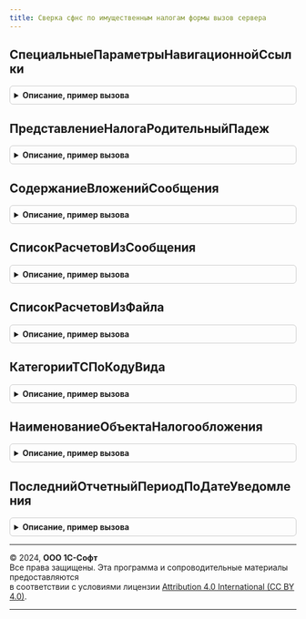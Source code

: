 ```yaml
---
title: Сверка сфнс по имущественным налогам формы вызов сервера
---
```



## СпециальныеПараметрыНавигационнойСсылки
<details style="margin: 1em 0; padding: 0.5em; border: 1px solid #ccc; border-radius: 6px;">

<summary style="font-weight: bold; cursor: pointer;">Описание, пример вызова</summary>

```bsl

// Формирует и заполняет специальные параметры переданной навигационной ссылки.
//
// Параметры:
//  НавигационнаяСсылка - Строка -
//  ОбщиеПараметры - Структура - ПараметрыНавигационныхСсылок.ОбщиеПараметры
// См. СверкаСФНСПоИмущественнымНалогамФормы.НовыеПараметрыНавигационныхСсылок.
//
// Возвращаемое значение:
//  Структура -- в структуре всегда есть свойство:
// 		* Выполнено - Булево - признак "выполнения" ссылки,
// 								т.е. наличие записанного объекта по ссылке.
Функция СпециальныеПараметрыНавигационнойСсылки(НавигационнаяСсылка, ОбщиеПараметры) Экспорт
```

Пример вызова
```bsl
Результат = СверкаСФНСПоИмущественнымНалогамФормыВызовСервера.СпециальныеПараметрыНавигационнойСсылки(НавигационнаяСсылка, ОбщиеПараметры) 
```
</details>

## ПредставлениеНалогаРодительныйПадеж
<details style="margin: 1em 0; padding: 0.5em; border: 1px solid #ccc; border-radius: 6px;">

<summary style="font-weight: bold; cursor: pointer;">Описание, пример вызова</summary>

```bsl

// Представление налога родительный падеж.
// Определяет краткое представление налога в родительном падеже.
// Параметры:
//  Налог - ПеречислениеСсылка.ВидыИмущественныхНалогов - Налог
//
// Возвращаемое значение:
//  Строка - Представление налога родительный падеж
Функция ПредставлениеНалогаРодительныйПадеж(Налог) Экспорт
```

Пример вызова
```bsl
Результат = СверкаСФНСПоИмущественнымНалогамФормыВызовСервера.ПредставлениеНалогаРодительныйПадеж(Налог) 
```
</details>

## СодержаниеВложенийСообщения
<details style="margin: 1em 0; padding: 0.5em; border: 1px solid #ccc; border-radius: 6px;">

<summary style="font-weight: bold; cursor: pointer;">Описание, пример вызова</summary>

```bsl

// Возвращает текстовое содержимое файлов с расчетом имущественных налогов, приложенных к сообщению.
// Используется для передачи в метод визуализации расчетов в читаемом виде.
//
// Параметры:
//  Сообщение - СправочникСсылка.ДокументыРеализацииПолномочийНалоговыхОрганов - входящее сообщение ФНС, к которому
//              приложен(-ы) файл(-ы) с расчетом налога(-ов).
//
// Возвращаемое значение:
//  Массив из Строка - массив текстовых представлений содержимого xml-файлов
//
Функция СодержаниеВложенийСообщения(Сообщение) Экспорт
```

Пример вызова
```bsl
Результат = СверкаСФНСПоИмущественнымНалогамФормыВызовСервера.СодержаниеВложенийСообщения(Сообщение) 
```
</details>

## СписокРасчетовИзСообщения
<details style="margin: 1em 0; padding: 0.5em; border: 1px solid #ccc; border-radius: 6px;">

<summary style="font-weight: bold; cursor: pointer;">Описание, пример вызова</summary>

```bsl

// Список расчетов из сообщения.
//
// Параметры:
//  Сообщение - СправочникСсылка.ДокументыРеализацииПолномочийНалоговыхОрганов - входящее сообщение ФНС, к которому
// 																				 приложены файлы с расчетом налогов.
//
// Возвращаемое значение:
//  СписокЗначений из Структура - Список расчетов из сообщения.
Функция СписокРасчетовИзСообщения(Сообщение) Экспорт
```

Пример вызова
```bsl
Результат = СверкаСФНСПоИмущественнымНалогамФормыВызовСервера.СписокРасчетовИзСообщения(Сообщение) 
```
</details>

## СписокРасчетовИзФайла
<details style="margin: 1em 0; padding: 0.5em; border: 1px solid #ccc; border-radius: 6px;">

<summary style="font-weight: bold; cursor: pointer;">Описание, пример вызова</summary>

```bsl

// Из файла с исчисленными суммами имущественных налогов выбирает содержащиеся в нем расчеты налога.
// Под отдельным расчетом налога понимается набор сведений по объектам одной организации, облагаемым
// конкретным налогом за конкретный налоговый период, составленный одним налоговым органом - отправителем этого расчета.
// Иными словами, это порция сведений, которые требуют отдельной сверки.
//
// Параметры:
//  Файл - Структура - описание файла с расчетом(-ми) налога - содержит:
// 			* Адрес - Строка - адрес файла во временном хранилище или
// 			* Данные - ДвоичныеДанные, ХранилищеЗначения - даные файла
// 			* ИмяФайла - Строка - имя загружаемого файла
//  Отбор - Структура - Отбор - содержит:
//  	* Организация 		- СправочникСсылка.Организации
//  	* Налог				- ПеречислениеСсылка.ВидыИмущественныхНалогов
//  	* НалоговыйПериод	- Дата
//
// Возвращаемое значение:
//  СписокЗначений из Структура - список выбора расчета - содержит:
// 			* Значение - Структура - параметры формы сверки конкретного расчета налога
// 			* Представление - Строка - представление расчета для показа выбора пользователю.
Функция СписокРасчетовИзФайла(Файл, Отбор = Неопределено) Экспорт
```

Пример вызова
```bsl
Результат = СверкаСФНСПоИмущественнымНалогамФормыВызовСервера.СписокРасчетовИзФайла(Файл, Отбор);
```
</details>

## КатегорииТСПоКодуВида
<details style="margin: 1em 0; padding: 0.5em; border: 1px solid #ccc; border-radius: 6px;">

<summary style="font-weight: bold; cursor: pointer;">Описание, пример вызова</summary>

```bsl

// Функция-посредник для получения на клиенте соответствия категорий ТС классификатору видов ТС,
// используемому в регистрации ТС.
//
// Возвращаемое значение:
//  Соответствие из КлючИЗначение:
// * Ключ - Строка - Код вида ТС.
// * Значение - Строка - Номер категории ТС.
Функция КатегорииТСПоКодуВида() Экспорт
```

Пример вызова
```bsl
Результат = СверкаСФНСПоИмущественнымНалогамФормыВызовСервера.КатегорииТСПоКодуВида() 
```
</details>

## НаименованиеОбъектаНалогообложения
<details style="margin: 1em 0; padding: 0.5em; border: 1px solid #ccc; border-radius: 6px;">

<summary style="font-weight: bold; cursor: pointer;">Описание, пример вызова</summary>

```bsl

// Формирует наименование объекта налогообложения для конкретного налога. Например, "транспортное средство".
//
// Параметры:
//  Налог - ПеречислениеСсылка.ВидыИмущественныхНалогов - налог, которым облагаются основные средства
//  Падеж - Строка - например, "Родительный"
//  ВЕдинственномЧисле - Булево - если Ложь, то возвращается наименование во множественном числе, например "транспортные средства"
//  СБольшойБуквы - Булево - если Истина, то возвращается наименование с большой буквы, например "Транспортные средства"
//
// Возвращаемое значение:
//  Строка - например, "транспортных средств" или "Земельному участку"
//
Функция НаименованиеОбъектаНалогообложения(Налог, Падеж = "Именительный", ВЕдинственномЧисле = Истина, СБольшойБуквы = Ложь) Экспорт
```

Пример вызова
```bsl
Результат = СверкаСФНСПоИмущественнымНалогамФормыВызовСервера.НаименованиеОбъектаНалогообложения(Налог, Падеж, ВЕдинственномЧисле, СБольшойБуквы);
```
</details>

## ПоследнийОтчетныйПериодПоДатеУведомления
<details style="margin: 1em 0; padding: 0.5em; border: 1px solid #ccc; border-radius: 6px;">

<summary style="font-weight: bold; cursor: pointer;">Описание, пример вызова</summary>

```bsl

// Определяет дату окончания отчетного периода (последнего предшествующего), за который подается уведомление.
//
// Параметры:
//  ДатаСообщения - Дата - предполагаемая дата подачи сообщения, обычно дата подписи.
//
// Возвращаемое значение:
//  Дата - окончания последнего отчетного периода, который предшествует дате уведомления, и за который это уведомление подается.
//
Функция ПоследнийОтчетныйПериодПоДатеУведомления(Знач ДатаСообщения) Экспорт
```

Пример вызова
```bsl
Результат = СверкаСФНСПоИмущественнымНалогамФормыВызовСервера.ПоследнийОтчетныйПериодПоДатеУведомления(ДатаСообщения) 
```
</details>

---

© 2024, **ООО 1С-Софт**  
Все права защищены. Эта программа и сопроводительные материалы предоставляются  
в соответствии с условиями лицензии [Attribution 4.0 International (CC BY 4.0)](https://creativecommons.org/licenses/by/4.0/legalcode).

---
